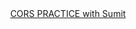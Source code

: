 <div align="center"><a href="https://www.youtube.com/watch?v=Ry_r8DCj3hw">CORS PRACTICE with Sumit</a></div><br>